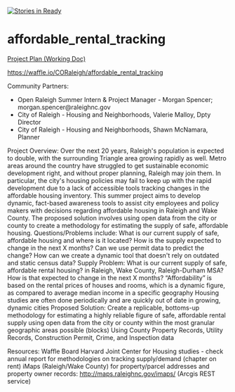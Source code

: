 [![Stories in Ready](https://badge.waffle.io/CORaleigh/affordable_rental_tracking.png?label=ready&title=Ready)](https://waffle.io/CORaleigh/affordable_rental_tracking)
# affordable_rental_tracking

<a href="https://docs.google.com/document/d/1h_whowYO5vyz33_4gBjxbH1tO2SHVkW9zOFTRv9sAKo/edit#heading=h.6ih3fsc7egwx">Project Plan (Working Doc) </a>

https://waffle.io/CORaleigh/affordable_rental_tracking

Community Partners:
<ul>
<li>Open Raleigh Summer Intern & Project Manager - Morgan Spencer; morgan.spencer@raleighnc.gov</li>
<li>City of Raleigh - Housing and Neighborhoods, Valerie Malloy, Dpty Director</li>
<li>City of Raleigh - Housing and Neighborhoods, Shawn McNamara, Planner</li>
</ul>

Project Overview:
Over the next 20 years, Raleigh's population is expected to double, with the surrounding Triangle area growing rapidly as well. Metro areas around the country have struggled to get sustainable economic development right, and without proper planning, Raleigh may join them. In particular, the city's housing policies may fail to keep up with the rapid development due to a lack of accessible tools tracking changes in the affordable housing inventory.
This summer project aims to develop dynamic, fact-based awareness tools to assist city employees and policy makers with decisions regarding affordable housing in Raleigh and Wake County. The proposed solution involves using open data from the city or county to create a methodology for estimating the supply of safe, affordable housing.
Questions/Problems include: What is our current supply of safe, affordable housing and where is it located? How is the supply expected to change in the next X months? Can we use permit data to predict the change? How can we create a dynamic tool that doesn't rely on outdated and static census data?
Supply Problem: What is our current supply of safe, affordable rental housing? in Raleigh, Wake County, Raleigh-Durham MSA? How is that expected to change in the next X months?
“Affordability” is based on the rental prices of houses and rooms, which is a dynamic figure, as compared to average median income in a specific geography
Housing studies are often done periodically and are quickly out of date in growing, dynamic cities
Proposed Solution: Create a replicable, bottoms-up methodology for estimating a highly reliable figure of safe, affordable rental supply using open data from the city or county within the most granular geographic areas possible (blocks)
Using County Property Records, Utility Records, Construction Permit, Crime, and Inspection data

Resources:
Waffle Board
Harvard Joint Center for Housing studies - check annual report for methodologies on tracking supply/demand (chapter on rent) 
iMaps (Raleigh/Wake County) for property/parcel addresses and property owner records:  http://maps.raleighnc.gov/imaps/ (Arcgis REST service)

